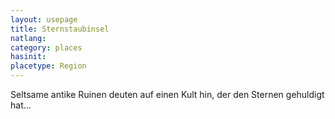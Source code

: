 ```yaml
---
layout: usepage
title: Sternstaubinsel
natlang:
category: places
hasinit:
placetype: Region
---
```


Seltsame antike Ruinen deuten auf einen Kult hin, der den Sternen gehuldigt hat...